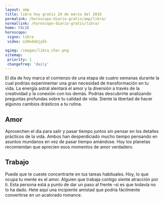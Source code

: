 ```yaml
---
layout: amp
title: libra hoy gratis 24 de marzo del 2019 
permalink: /horoscopo-diario-gratis/amp/libra/
normallink: /horoscopo-diario-gratis/libra/
home: FALSE
horoscopo:
 signo: libra
 video: o2AodabjyEk

ogimg: /images/libra_char.png
sitemap:
 priority: 1
 changefreq: 'daily'
---
```



El día de hoy marca el comienzo de una etapa de cuatro semanas durante la cual podrías experimentar una gran necesidad de transformación en tu vida. La energía astral alentará el amor y la diversión a través de la creatividad y la conexión con los demás. Podrías descubrirte analizando preguntas profundas sobre tu calidad de vida. Siente la libertad de hacer algunos cambios drásticos a tu rutina.

## Amor

Aprovechen el día para salir y pasar tiempo juntos sin pensar en los detalles prácticos de la vida. Ambos han desperdiciado mucho tiempo pensando en asuntos mundanos en vez de pasar tiempo amándose. Hoy los planetas recomiendan que aprecien esos momentos de amor verdadero.

## Trabajo

Puede que te cueste concentrarte en tus tareas habituales. Hoy, lo que ocupa tu mente es el amor. Alguien que trabaja contigo siente atracción por ti. Esta persona está a punto de dar un paso al frente –si es que todavía no lo ha dado. Hete aquí una incipiente amistad que podría fácilmente convertirse en un acalorado romance.